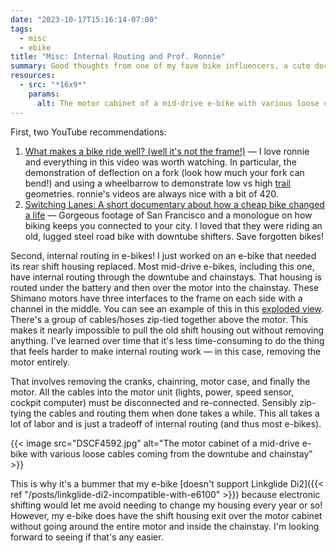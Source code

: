 ```yaml
---
date: "2023-10-17T15:16:14-07:00"
tags:
  - misc
  - ebike
title: "Misc: Internal Routing and Prof. Ronnie"
summary: Good thoughts from one of my fave bike influencers, a cute documentary, and internal routing on mid-drive e-bikes.
resources:
  - src: "*16x9*"
    params:
      alt: The motor cabinet of a mid-drive e-bike with various loose cables coming from the downtube and chainstay
---
```


First, two YouTube recommendations:

1. [What makes a bike ride well? (well it's not the frame!)](https://www.youtube.com/watch?v=fcRzp6xwuzE) — I love ronnie and everything in this video was worth watching. In particular, the demonstration of deflection on a fork (look how much your fork can bend!) and using a wheelbarrow to demonstrate low vs high [trail](https://bikeinsights.com/cyclopedia/trail) geometries. ronnie's videos are always nice with a bit of 420.
1. [Switching Lanes: A short documentary about how a cheap bike changed a life](https://www.youtube.com/watch?v=CuhrtUJ6LtY) — Gorgeous footage of San Francisco and a monologue on how biking keeps you connected to your city. I loved that they were riding an old, lugged steel road bike with downtube shifters. Save forgotten bikes!

Second, internal routing in e-bikes! I just worked on an e-bike that needed its rear shift housing replaced. Most mid-drive e-bikes, including this one, have internal routing through the downtube and chainstays. That housing is routed under the battery and then over the motor into the chainstay. These Shimano motors have three interfaces to the frame on each side with a channel in the middle. You can see an example of this in this [exploded view](https://si.shimano.com/en/ev/DU-E5000-4468). There's a group of cables/hoses zip-tied together above the motor. This makes it nearly impossible to pull the old shift housing out without removing anything. I've learned over time that it's less time-consuming to do the thing that feels harder to make internal routing work — in this case, removing the motor entirely.

That involves removing the cranks, chainring, motor case, and finally the motor. All the cables into the motor unit (lights, power, speed sensor, cockpit computer) must be disconnected and re-connected. Sensibly zip-tying the cables and routing them when done takes a while. This all takes a lot of labor and is just a tradeoff of internal routing (and thus most e-bikes).

{{< image src="DSCF4592.jpg" alt="The motor cabinet of a mid-drive e-bike with various loose cables coming from the downtube and chainstay" >}}

This is why it's a bummer that my e-bike [doesn't support Linkglide Di2]({{< ref "/posts/linkglide-di2-incompatible-with-e6100" >}}) because electronic shifting would let me avoid needing to change my housing every year or so! However, my e-bike does have the shift housing exit over the motor cabinet without going around the entire motor and inside the chainstay. I'm looking forward to seeing if that's any easier.

